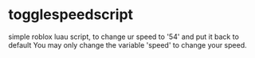 # togglespeedscript
simple roblox luau script, to change ur speed to '54' and put it back to default
You may only change the variable 'speed' to change your speed.
